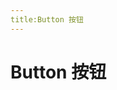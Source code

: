 ```yaml
---
title:Button 按钮
---
```

# Button 按钮
<ClientOnly>
<button-simple-demos></button-simple-demos>
<button-icon-demos></button-icon-demos>
<button-combine-demos></button-combine-demos>
</ClientOnly>





